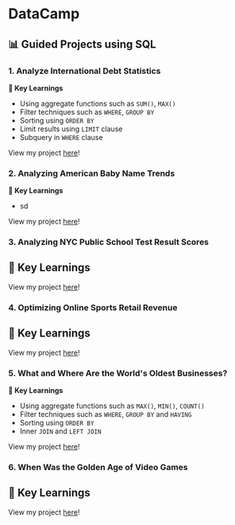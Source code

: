 # DataCamp
## 📊 Guided Projects using SQL

### 1. Analyze International Debt Statistics

**🔑 Key Learnings**
- Using aggregate functions such as `SUM()`, `MAX()`
- Filter techniques such as `WHERE`, `GROUP BY`
- Sorting using `ORDER BY`
- Limit results using `LIMIT` clause
- Subquery in `WHERE` clause

View my project [here](https://github.com/adeolaosibajo/DataCamp-Projects/blob/967b46b8ba3edb7b178cfbbe7cf9767fb542ebcb/SQL/Analyze%20International%20Debt%20Statistics/Analyze%20International%20Debt%20Statistics.ipynb)!
### 2. Analyzing American Baby Name Trends

**🔑 Key Learnings**
-  sd

View my project [here](https://github.com/adeolaosibajo/DataCamp-Projects/blob/967b46b8ba3edb7b178cfbbe7cf9767fb542ebcb/SQL/Analyzing%20American%20Baby%20Name%20Trends/Analyzing%20American%20Baby%20Name%20Trends.ipynb)!
### 3. Analyzing NYC Public School Test Result Scores

**🔑 Key Learnings**
-  

View my project [here](https://github.com/adeolaosibajo/DataCamp-Projects/blob/967b46b8ba3edb7b178cfbbe7cf9767fb542ebcb/SQL/Analyzing%20NYC%20Public%20School%20Test%20Result%20Scores/Analyzing%20NYC%20Public%20School%20Test%20Result%20Scores.ipynb)!
### 4. Optimizing Online Sports Retail Revenue

**🔑 Key Learnings**
-  

View my project [here](https://github.com/adeolaosibajo/DataCamp-Projects/blob/967b46b8ba3edb7b178cfbbe7cf9767fb542ebcb/SQL/Optimizing%20Online%20Sports%20Retail%20Revenue/Optimizing%20Online%20Sports%20Retail%20Revenue.ipynb)!
### 5. What and Where Are the World's Oldest Businesses?

**🔑 Key Learnings**
- Using aggregate functions such as `MAX()`, `MIN()`, `COUNT()`
- Filter techniques such as `WHERE`, `GROUP BY` and `HAVING`
- Sorting using `ORDER BY`
- Inner `JOIN` and `LEFT JOIN` 

View my project [here](https://github.com/adeolaosibajo/DataCamp-Projects/blob/967b46b8ba3edb7b178cfbbe7cf9767fb542ebcb/SQL/What%20and%20Where%20are%20the%20World's%20Oldest%20Businesses/What%20and%20Where%20are%20the%20World's%20Oldest%20Businesses.ipynb)!
### 6. When Was the Golden Age of Video Games

**🔑 Key Learnings**
-  

View my project [here](https://github.com/adeolaosibajo/DataCamp-Projects/blob/967b46b8ba3edb7b178cfbbe7cf9767fb542ebcb/SQL/When%20Was%20the%20Golden%20Age%20of%20Video%20Games/When%20Was%20the%20Golden%20Age%20of%20Video%20Games.ipynb)!
